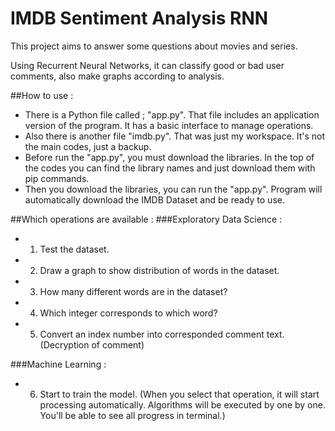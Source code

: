 # IMDB Sentiment Analysis RNN
 
This project aims to answer some questions about movies and series. 

Using Recurrent Neural Networks, it can classify good or bad user comments, also make graphs according to analysis.

##How to use :
- There is a Python file called ; "app.py". That file includes an application version of the program. It has a basic interface to manage operations.
- Also there is another file "imdb.py". That was just my workspace. It's not the main codes, just a backup.
- Before run the "app.py", you must download the libraries. In the top of the codes you can find the library names and just download them with pip commands.
- Then you download the libraries, you can run the "app.py". Program will automatically download the IMDB Dataset and be ready to use.

##Which operations are available :
###Exploratory Data Science :
- 1. Test the dataset.
- 2. Draw a graph to show distribution of words in the dataset.
- 3. How many different words are in the dataset?
- 4. Which integer corresponds to which word?
- 5. Convert an index number into corresponded comment text. (Decryption of comment)

###Machine Learning :
- 6. Start to train the model. (When you select that operation, it will start processing automatically. Algorithms will be executed by one by one. You'll be able to see all progress in terminal.)
